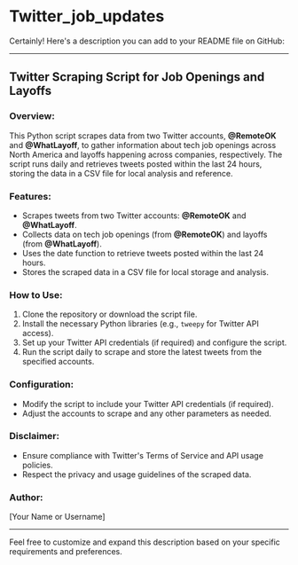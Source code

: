 # Twitter_job_updates

Certainly! Here's a description you can add to your README file on GitHub:

---

## Twitter Scraping Script for Job Openings and Layoffs

### Overview:
This Python script scrapes data from two Twitter accounts, **@RemoteOK** and **@WhatLayoff**, to gather information about tech job openings across North America and layoffs happening across companies, respectively. The script runs daily and retrieves tweets posted within the last 24 hours, storing the data in a CSV file for local analysis and reference.

### Features:
- Scrapes tweets from two Twitter accounts: **@RemoteOK** and **@WhatLayoff**.
- Collects data on tech job openings (from **@RemoteOK**) and layoffs (from **@WhatLayoff**).
- Uses the date function to retrieve tweets posted within the last 24 hours.
- Stores the scraped data in a CSV file for local storage and analysis.

### How to Use:
1. Clone the repository or download the script file.
2. Install the necessary Python libraries (e.g., `tweepy` for Twitter API access).
3. Set up your Twitter API credentials (if required) and configure the script.
4. Run the script daily to scrape and store the latest tweets from the specified accounts.


### Configuration:
- Modify the script to include your Twitter API credentials (if required).
- Adjust the accounts to scrape and any other parameters as needed.

### Disclaimer:
- Ensure compliance with Twitter's Terms of Service and API usage policies.
- Respect the privacy and usage guidelines of the scraped data.

### Author:
[Your Name or Username]

---

Feel free to customize and expand this description based on your specific requirements and preferences.
